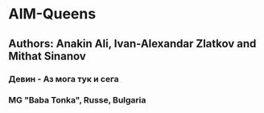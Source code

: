 # AIM-Queens
## Authors: Anakin Ali, Ivan-Alexandar Zlatkov and Mithat Sinanov
### Девин - Аз мога тук и сега
### MG "Baba Tonka", Russe, Bulgaria
